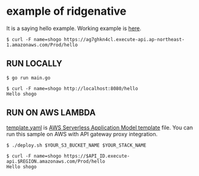 # example of ridgenative

It is a saying hello example.
Working example is [here](https://ag7ghkn4cl.execute-api.ap-northeast-1.amazonaws.com/Prod/hello).

```
$ curl -F name=shogo https://ag7ghkn4cl.execute-api.ap-northeast-1.amazonaws.com/Prod/hello
```

## RUN LOCALLY

```
$ go run main.go
```

```
$ curl -F name=shogo http://localhost:8080/hello
Hello shogo
```

## RUN ON AWS LAMBDA

[template.yaml](template.yaml) is [AWS Serverless Application Model template](https://github.com/awslabs/serverless-application-model/blob/master/versions/2016-10-31.md) file.
You can run this sample on AWS with API gateway proxy integration.

```
$ ./deploy.sh $YOUR_S3_BUCKET_NAME $YOUR_STACK_NAME
```

```
$ curl -F name=shogo https://$API_ID.execute-api.$REGION.amazonaws.com/Prod/hello
Hello shogo
```
